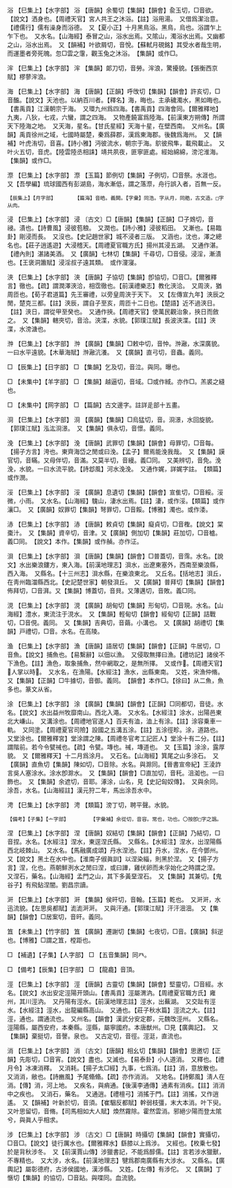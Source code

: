 <!-- { "loadSidebar": true } -->
浴	【巳集上】【水字部】	浴	【唐韻】余蜀切【集韻】【韻會】兪玉切，□音欲。【說文】洒身也。【周禮天官】宮人共王之沐浴。【註】浴用湯。　又借爲潔治意。【禮儒行】儒有澡身而浴德。　又【夏小正】十月黑鳥浴。黑鳥，烏也。浴謂乍上乍下也。　又水名。【山海經】泰冒之山，浴水出焉。又隂山，濁浴水出焉。又幽都之山，浴水出焉。　又【韻補】叶欲屑切，音悅。【蘇軾月硯銘】其受水者哉生明，而運墨者旁死魄。忽□雲之霮，觀玉兔之沐浴。　【集韻】或作□。

浶	【巳集上】【水字部】	浶	【集韻】郞刀切，音勞。浶浪，驚擾貌。【張衡西京賦】樛蓼浶浪。

海	【巳集上】【水字部】	海	【唐韻】【正韻】呼攺切【集韻】【韻會】許亥切，□音醢。【說文】天池也。以納百川者。【釋名】海，晦也。主承穢濁水，黑如晦也。【書禹貢】江漢朝宗于海。　又環九州爲四海。【書禹貢】四海會同。【爾雅釋地】九夷，八狄，七戎，六蠻，謂之四海。　又物產饒富爲陸海。【前漢東方朔傳】所謂天下陸海之地。　又天海，星名。【甘氏星經】天海十星，在壁西南。　又州名。【廣韻】禹貢徐州之域，七國時屬楚，秦爲薛郡，漢爲東海郡。後魏爲海州。　又【韻補】叶虎洧切，音喜。【詩小雅】沔彼流水，朝宗于海。鴥彼飛隼，載飛載止。　又叶火五切，音虎。【陸雲陸丞相誄】靖共夙夜，匪寧匪處。經始綿綿，滂沱淮海。　【集韻】或作□。

漈	【巳集上】【水字部】	漈	【玉篇】節例切【集韻】子例切，□音祭。水涯也。　又【吾學編】琉球國西有彭湖島，海水漸低，謂之落漈，舟行誤入者，百無一反。

	【辰集上】【月字部】		【篇海】音皓。義闕。【字彙】同浩。字从月，同艁，古文造。□字从肉。

浸	【巳集上】【水字部】	浸	〔古文〕□【唐韻】【集韻】【正韻】□子鴆切，音祲。漬也。【詩曹風】浸彼苞稂。　又潤也。【詩小雅】浸彼稻田。　又漸也。【易臨卦】剛浸而長。　又沒也。【史記趙世家】城不浸者三版。　又涵也，沈也，澤之總名也。【莊子逍遙遊】大浸稽天。【周禮夏官職方氏】揚州其浸五湖。　又通作湛。【禮內則】湛諸美酒。　又【廣韻】七林切【集韻】千尋切，□音侵。浸淫，漸漬也。【王褒洞簫賦】浸淫叔子遠其類。　或作濅寖。

浹	【巳集上】【水字部】	浹	【唐韻】子協切【集韻】卽協切，□音□。【爾雅釋言】徹也。【疏】謂潤澤浹洽，相霑徹也。【前漢禮樂志】教化浹洽。　又周浹，猶周匝也。【荀子君道篇】先王審禮，以旁皇周浹于天下。　又【左傳宣九年】浹辰之閒，楚克三都。【註】浹辰，謂自子至亥，周匝十二日也。【楚語】近不過浹日。【註】浹日，謂從甲至癸也。　又通作挾。【周禮天官】使萬民觀治象，挾日而斂之。　又【集韻】轄夾切，音洽。浹渫，水貌。【郭璞江賦】長波浹渫。【註】浹渫，水滂溏也。

浺	【巳集上】【水字部】	浺	【廣韻】【集韻】□敕中切，音忡。浺瀜，水深廣貌。一曰水平遠貌。【木華海賦】浺瀜沆瀁。　又【廣韻】直弓切，音蟲。義同。

□	【辰集上】【日字部】	□	【集韻】乞及切，音泣。與同。曝也。

□	【未集中】【羊字部】	□	【集韻】越逼切，音域。□或作緎。亦作□。羔裘之縫也。

□	【未集中】【网字部】	□	【篇韻】古文邊字。註詳辵部十五畫。

浻	【巳集上】【水字部】	浻	【廣韻】【集韻】□烏猛切，音。浻澋，水回旋貌。【郭璞江賦】泓汯浻澋。　又【集韻】俱永切，音憬。義同。

浼	【巳集上】【水字部】	浼	【唐韻】武罪切【集韻】【韻會】母罪切，□音每。【揚子方言】洿也。東齊海岱之閒或曰浼。【孟子】爾焉能浼我哉。　又【集韻】謨官切，音瞞。又母伴切，音滿。又莫半切，音縵。義□同。　又美辨切，音免。浼浼，水貌。一曰水流平貌。【詩邶風】河水浼浼。　又通作娓，詳娓字註。　【類篇】或作潣。

浽	【巳集上】【水字部】	浽	【廣韻】息遺切【集韻】【韻會】宣隹切，□音綏。浽微，小雨。　又水名。【山海經】騩山，淒水出焉。【註】淒，或作浽。【類篇】或作瀼□。　又【廣韻】奴罪切【集韻】弩罪切，□音餒。【博雅】濁也。或作涹。

浾	【巳集上】【水字部】	浾	【唐韻】敕貞切【集韻】癡貞切，□音檉。【說文】棠棗汁。　又【集韻】資辛切，音津。又【廣韻】側加切【集韻】莊加切，□音樝。義□同。　【說文】本作。【集韻】或作赬。亦作泟。

浿	【巳集上】【水字部】	浿	【唐韻】【集韻】【韻會】□普蓋切，音霈。水名。【說文】水出樂浪鏤方，東入海。【前漢地理志】浿水，出遼東塞外，西南至樂浪縣，西入海。　又縣名。【十三州志】浿水縣，在樂浪東北。　又丘名。【括地志】浿丘，在靑州臨湽縣西北。【史記楚世家】朝發浿丘。　又【廣韻】普拜切【集韻】【韻會】佈拜切，□音湃。又【集韻】博蓋切，音貝。又薄邁切，音敗。義□同。

涀	【巳集上】【水字部】	涀	【廣韻】胡甸切【集韻】形甸切，□音現。水名。【山海經】澧水，東流注于涀水。　又【集韻】輕甸切【韻會】經甸切【正韻】詰戰切，□音俔。義同。　又【集韻】吉典切，音繭。小溝也。　又【廣韻】胡禮切【集韻】戸禮切，□音。水名。在高陵。

渔	【巳集上】【水字部】	漁	【唐韻】語居切【集韻】【韻會】【正韻】牛居切，□音魚。【說文】捕魚也。【易繫辭】以佃以漁。　又侵取無擇曰漁。【禮坊記】諸侯不下漁色。【註】漁色，取象捕魚，然中網取之，是無所擇。　又或作。【周禮天官】人掌以時。　又水名，在漁陽。【水經注】漁水，出縣東南。　又姓，宋漁仲脩。　又【集韻】【正韻】□牛據切，音御。義同。　【韻會】本作□。【徐曰】从二魚，魚多也。篆文从省。

涂	【巳集上】【水字部】	涂	【廣韻】【集韻】【韻會】【正韻】□同都切，音徒。水名。【說文】水出益州牧靡南山。西北入澠。　又水名。【水經注】涂水，出陽邑東北大嵰山。　又溝涂也。【周禮地官遂人】百夫有洫，洫上有涂。【註】涂容乗車一軌。　又同塗。【周禮夏官司險】設國之五溝五涂。【註】五涂徑畛。涂，道路也。　又堂涂也。【爾雅釋宮】堂涂謂之陳。【周禮冬官考工記匠人】堂涂十有二分。【註】謂階前。若今令甓祴也。【疏】令甓。塼也。祴，塼道也。　又【玉篇】涂涂，露厚貌。　又【爾雅釋天】十二月爲涂月。　又石名。【山海經】箕尾之山多涂石。　又【廣韻】直魚切【集韻】陳如切，□音除。水名。與滁同。【晉書宣帝紀】王淩詐言吳人塞涂水。涂水卽滁水。　又【集韻】【韻會】□直加切，音秅。沮洳也。一曰飾也。　又【集韻】余遮切，音耶。涿涂，山名，見【史記匈奴傳】。　又與余同。涂吾，水名。【山海經註】漢元狩二年，馬出涂吾水中。

涄	【巳集上】【水字部】	涄	【類篇】滂丁切，聘平聲。水貌。

	【備考】【子集】【亠字部】		【字彙補】余從切，音容。常也，功也。〇按卽□字之譌。

涅	【巳集上】【水字部】	涅	【唐韻】奴結切【集韻】【韻會】【正韻】乃結切，□音捏。水名。【水經注】涅水，東逕涅氏縣。　又縣名。【水經注】涅水，出涅陽縣西北岐棘山。　又水名。【馬融廣成頌】丹水涅池。【註】丹水，涅水，在今鄧州。　又【說文】黑土在水中也。【淮南子俶眞訓】以涅染緇，則黑於涅。　又【揚子方言】涅，化也。燕朝鮮洌水之閒曰涅，或曰譁，雞伏卵而未孚始化之時謂之涅。　又涅石，藥名。【山海經】孟門之山，其下多黃堊涅石。　又【集韻】其兼切。【鬼谷子】有飛鉆涅闇。劉昌宗讀。

涆	【巳集上】【水字部】	涆	【集韻】侯旰切，音翰。【玉篇】乾也。　又涆涆，水迅流貌。【左思吳都賦】滮滮涆涆。　又與汗通。【郭璞江賦】汗汗沺沺。　又【集韻】【韻會】□居案切，音旰。義同。

笡	【未集上】【竹字部】	笡	【廣韻】遷謝切【集韻】七夜切，□音。【廣韻】斜逆也。【博雅】□謂之笡，樘距也。

□	【補遺】【子集】【人字部】	□	【五音集韻】同癶。

□	【備考】【辰集】【日字部】	□	【龍龕】音頂。

涇	【巳集上】【水字部】	涇	【唐韻】古靈切【集韻】【韻會】堅靈切，□音經。水名。【說文】水出安定涇陽开頭山。【書禹貢】涇屬渭汭。【周禮夏官職方氏】雍州，其川涇汭。　又丹陽有涇水。【前漢地理志註】涇水，出蕪湖。　又交趾有涇水。【水經注】涇水，出龍編縣高山。　又通也。【莊子秋水篇】涇流之大。【註】涇，通也。謂通流也。　又州名。【韻會】漢武分安定郡，元魏攺涇州。　又縣名。涇陽縣，屬西安府，本秦縣。涇縣，屬寧國府。本唐猷州。□見【廣輿記】。　又【集韻】棄挺切，音謦。泉也。　又古定切，音徑。涇涏，直流也。

消	【巳集上】【水字部】	消	〔古文〕【唐韻】相幺切【集韻】【韻會】思邀切【正韻】先彫切，□音宵。【說文】盡也。又滅也。【易泰卦】小人道消。　又釋也。【禮月令】冰凍消釋。　又消耗。【揚子太□經】九事，七爲消。【註】消，意放散也。　又消消，敝也。【詩豳風】予尾翛翛。【疏】亦作消消。　又地名。【詩鄭風】淸人在消。【傳】消，河上地。　又疾名，與痟通。【後漢李通傳】通素有消疾。【註】消消中之疾也。　又消石，藥名。　又通逍。【禮檀弓】消搖于門。【註】消搖，又作逍遙。　又【韻補】叶新於切，音須。【崔駰反都賦】幹弱枝彊，末大本消。叶下臾。　又叶思留切，音脩。【司馬相如大人賦】煥然霧除。霍然雲消。邪絕少陽而登太隂兮，與眞人乎相求。

涉	【巳集上】【水字部】	涉	〔古文〕□【唐韻】時攝切【集韻】【韻會】實攝切，□音□。【說文】徒行厲水也。【爾雅釋水】繇膝以上爲涉。　又經也。【枚乗七發】於是背秋涉冬。　又【前漢賈山傳】涉獵書記，不能爲醇儒。【註】言若涉水獵獸，不專精也。　又大涉，水名。【前漢地理志】犍爲郡南廣縣有大涉水。　又縣名。【廣輿記】屬彰德府，古涉侯國地，漢涉縣。　又姓。【左傳】有涉佗。　又【廣韻】丁愜切【集韻】的協切，□音跕。與喋同。血流貌。

